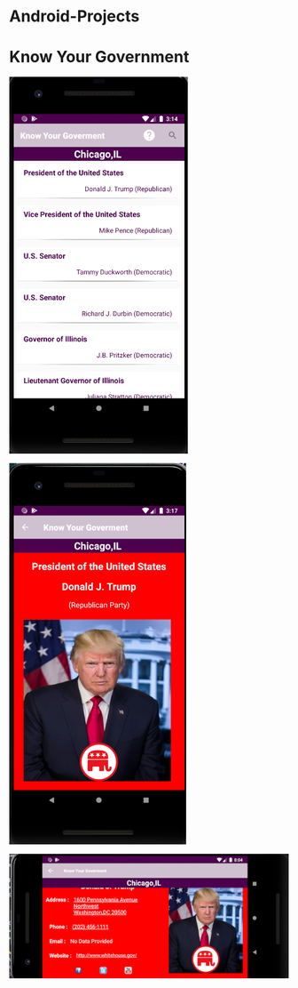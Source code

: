 # Android-Projects

# Know Your Government








![](https://raw.githubusercontent.com/siddharth436/Android-Projects/master/Know-Your-Government_final/img1.png)



![](https://raw.githubusercontent.com/siddharth436/Android-Projects/master/Know-Your-Government_final/img2.png)



![](https://raw.githubusercontent.com/siddharth436/Android-Projects/master/Know-Your-Government_final/img3.png)








